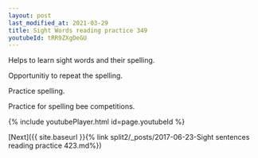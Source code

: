 ```yaml
---
layout: post
last_modified_at: 2021-03-29
title: Sight Words reading practice 349
youtubeId: tRR9ZXgDeGU
---
```

 
 
Helps to learn sight words and their spelling.

Opportunitiy to repeat the spelling. 

Practice spelling. 
 
Practice for spelling bee competitions. 
 
{% include youtubePlayer.html id=page.youtubeId %}
 
 

[Next]({{ site.baseurl }}{% link  split2/_posts/2017-06-23-Sight sentences reading practice 423.md%})
 
